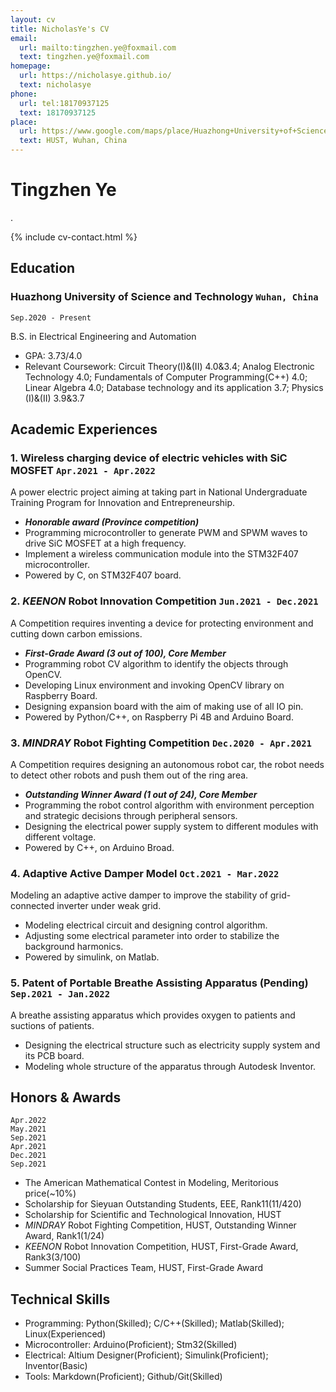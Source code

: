 ```yaml
---
layout: cv
title: NicholasYe's CV
email:
  url: mailto:tingzhen.ye@foxmail.com
  text: tingzhen.ye@foxmail.com
homepage:
  url: https://nicholasye.github.io/
  text: nicholasye
phone: 
  url: tel:18170937125
  text: 18170937125
place:
  url: https://www.google.com/maps/place/Huazhong+University+of+Science+and+Technology/@30.5130089,114.4180869,17z/
  text: HUST, Wuhan, China
---
```


# Tingzhen Ye
.

<!--
include contact information from the front matter
Supported arguments:
    - homepage: url, text
    - phone
    - email
-->

{% include cv-contact.html %}

## Education

### **Huazhong University of Science and Technology** `Wuhan, China`

```
Sep.2020 - Present
```

B.S. in Electrical Engineering and Automation
- GPA: 3.73/4.0
- Relevant Coursework: Circuit Theory(I)&(II) 4.0&3.4; Analog Electronic Technology 4.0; Fundamentals of Computer Programming(C++) 4.0; Linear Algebra 4.0; Database technology and its application 3.7; Physics (I)&(II) 3.9&3.7

## Academic Experiences

### **1. Wireless charging device of electric vehicles with SiC MOSFET** `Apr.2021 - Apr.2022`
A power electric project aiming at taking part in National Undergraduate Training Program for Innovation and Entrepreneurship.

- _**Honorable award (Province competition)**_<br>
- Programming microcontroller to generate PWM and SPWM waves to drive SiC MOSFET at a high frequency.
- Implement a wireless communication module into the STM32F407 microcontroller.
- Powered by C, on STM32F407 board.

### **2. *KEENON* Robot Innovation Competition** `Jun.2021 - Dec.2021`
A Competition requires inventing a device for protecting environment and cutting down carbon emissions. 

- _**First-Grade Award (3 out of 100), Core Member**_<br>
- Programming robot CV algorithm to identify the objects through OpenCV.
- Developing Linux environment and invoking OpenCV library on Raspberry Board.
- Designing expansion board with the aim of making use of all IO pin.
- Powered by Python/C++, on Raspberry Pi 4B and Arduino Board.

### **3. *MINDRAY* Robot Fighting Competition** `Dec.2020 - Apr.2021`
A Competition requires designing an autonomous robot car, the robot needs to detect other robots and push them out of the ring area. 

- _**Outstanding Winner Award (1 out of 24), Core Member**_<br>
- Programming the robot control algorithm with environment perception and strategic decisions through peripheral sensors.
- Designing the electrical power supply system to different modules with different voltage.
- Powered by C++, on Arduino Broad.

### **4. Adaptive Active Damper Model** `Oct.2021 - Mar.2022`
Modeling an adaptive active damper to improve the stability of grid-connected inverter under weak grid.

- Modeling electrical circuit and designing control algorithm.
- Adjusting some electrical parameter into order to stabilize the background harmonics.
- Powered by simulink, on Matlab.


### **5. Patent of Portable Breathe Assisting Apparatus (Pending)** `Sep.2021 - Jan.2022`
A breathe assisting apparatus which provides oxygen to patients and suctions of patients.

- Designing the electrical structure such as electricity supply system and its PCB board.
- Modeling whole structure of the apparatus through Autodesk Inventor.

## Honors & Awards

```
Apr.2022
May.2021
Sep.2021
Apr.2021
Dec.2021
Sep.2021
```

- The American Mathematical Contest in Modeling, Meritorious price(~10%)
- Scholarship for Sieyuan Outstanding Students, EEE, Rank11(11/420)
- Scholarship for Scientific and Technological Innovation, HUST
- *MINDRAY* Robot Fighting Competition, HUST, Outstanding Winner Award, Rank1(1/24)
- *KEENON* Robot Innovation Competition, HUST, First-Grade Award, Rank3(3/100)
- Summer Social Practices Team, HUST, First-Grade Award

## Technical Skills

- Programming: Python(Skilled); C/C++(Skilled); Matlab(Skilled); Linux(Experienced)
- Microcontroller: Arduino(Proficient); Stm32(Skilled)
- Electrical: Altium Designer(Proficient); Simulink(Proficient); Inventor(Basic)
- Tools: Markdown(Proficient); Github/Git(Skilled)

<!-- ### Footer

Last updated: 2022.5.6 -->
